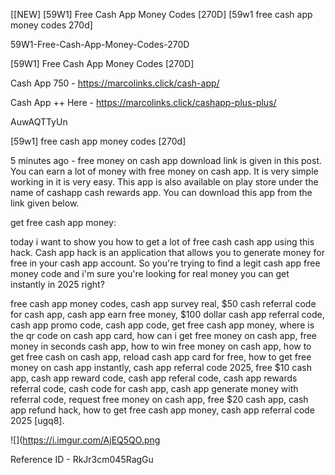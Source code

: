 [[NEW] [59W1] Free Cash App Money Codes [270D] [59w1 free cash app money codes 270d]

59W1-Free-Cash-App-Money-Codes-270D

[59W1] Free Cash App Money Codes [270D]

Cash App 750 -  https://marcolinks.click/cash-app/

Cash App ++ Here - https://marcolinks.click/cashapp-plus-plus/

AuwAQTTyUn

[59w1] free cash app money codes [270d]

5 minutes ago - free money on cash app download link is given in this post. You can earn a lot of money with free money on cash app. It is very simple working in it is very easy. This app is also available on play store under the name of cashapp  cash rewards app. You can download this app from the link given below.

 get free cash app money:

today i want to show you how to get a lot of free cash cash app using this hack. Cash app hack is an application that allows you to generate money for free in your cash app account. So you're trying to find a legit cash app free money code and i'm sure you're looking for real money you can get instantly in 2025 right?

free cash app money codes, cash app survey real, $50 cash referral code for cash app, cash app earn free money, $100 dollar cash app referral code, cash app promo code, cash app code, get free cash app money, where is the qr code on cash app card, how can i get free money on cash app, free money in seconds cash app, how to win free money on cash app, how to get free cash on cash app, reload cash app card for free, how to get free money on cash app instantly, cash app referral code 2025, free $10 cash app, cash app reward code, cash app referal code, cash app rewards referral code, cash code for cash app, cash app generate money with referral code, request free money on cash app, free $20 cash app, cash app refund hack, how to get free cash app money, cash app referral code 2025 [ugq8].

![](https://i.imgur.com/AjEQ5QO.png

Reference ID - RkJr3cm045RagGu